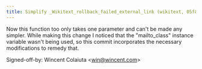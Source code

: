 ```yaml
---
title: Simplify _Wikitext_rollback_failed_external_link (wikitext, 05f860e)
---
```


Now this function too only takes one parameter and can't be made any simpler. While making this change I noticed that the "mailto\_class" instance variable wasn't being used, so this commit incorporates the necessary modifications to remedy that.

Signed-off-by: Wincent Colaiuta &lt;win@wincent.com&gt;
